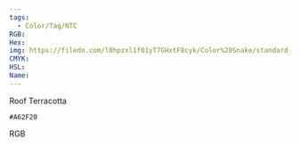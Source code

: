 ```yaml
---
tags:
  - Color/Tag/NTC
RGB:
Hex:
img: https://filedn.com/l0hpzxl1f01yT7GHxtF8cyk/Color%20Snake/standard_csv_to_svg/%23/A62F20.svg
CMYK:
HSL:
Name:
---
```

Roof Terracotta
```palette
#A62F20
```
RGB
